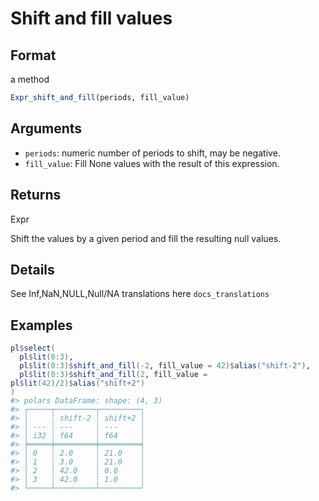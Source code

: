 # Shift and fill values

## Format

a method

```r
Expr_shift_and_fill(periods, fill_value)
```

## Arguments

- `periods`: numeric number of periods to shift, may be negative.
- `fill_value`: Fill None values with the result of this expression.

## Returns

Expr

Shift the values by a given period and fill the resulting null values.

## Details

See Inf,NaN,NULL,Null/NA translations here `docs_translations`

## Examples

<pre class='r-example'><code><span class='r-in'><span><span class='va'>pl</span><span class='op'>$</span><span class='fu'>select</span><span class='op'>(</span></span></span>
<span class='r-in'><span>  <span class='va'>pl</span><span class='op'>$</span><span class='fu'>lit</span><span class='op'>(</span><span class='fl'>0</span><span class='op'>:</span><span class='fl'>3</span><span class='op'>)</span>,</span></span>
<span class='r-in'><span>  <span class='va'>pl</span><span class='op'>$</span><span class='fu'>lit</span><span class='op'>(</span><span class='fl'>0</span><span class='op'>:</span><span class='fl'>3</span><span class='op'>)</span><span class='op'>$</span><span class='fu'>shift_and_fill</span><span class='op'>(</span><span class='op'>-</span><span class='fl'>2</span>, fill_value <span class='op'>=</span> <span class='fl'>42</span><span class='op'>)</span><span class='op'>$</span><span class='fu'>alias</span><span class='op'>(</span><span class='st'>"shift-2"</span><span class='op'>)</span>,</span></span>
<span class='r-in'><span>  <span class='va'>pl</span><span class='op'>$</span><span class='fu'>lit</span><span class='op'>(</span><span class='fl'>0</span><span class='op'>:</span><span class='fl'>3</span><span class='op'>)</span><span class='op'>$</span><span class='fu'>shift_and_fill</span><span class='op'>(</span><span class='fl'>2</span>, fill_value <span class='op'>=</span> <span class='va'>pl</span><span class='op'>$</span><span class='fu'>lit</span><span class='op'>(</span><span class='fl'>42</span><span class='op'>)</span><span class='op'>/</span><span class='fl'>2</span><span class='op'>)</span><span class='op'>$</span><span class='fu'>alias</span><span class='op'>(</span><span class='st'>"shift+2"</span><span class='op'>)</span></span></span>
<span class='r-in'><span><span class='op'>)</span></span></span>
<span class='r-out co'><span class='r-pr'>#&gt;</span> polars DataFrame: shape: (4, 3)</span>
<span class='r-out co'><span class='r-pr'>#&gt;</span> ┌─────┬─────────┬─────────┐</span>
<span class='r-out co'><span class='r-pr'>#&gt;</span> │     ┆ shift-2 ┆ shift+2 │</span>
<span class='r-out co'><span class='r-pr'>#&gt;</span> │ --- ┆ ---     ┆ ---     │</span>
<span class='r-out co'><span class='r-pr'>#&gt;</span> │ i32 ┆ f64     ┆ f64     │</span>
<span class='r-out co'><span class='r-pr'>#&gt;</span> ╞═════╪═════════╪═════════╡</span>
<span class='r-out co'><span class='r-pr'>#&gt;</span> │ 0   ┆ 2.0     ┆ 21.0    │</span>
<span class='r-out co'><span class='r-pr'>#&gt;</span> │ 1   ┆ 3.0     ┆ 21.0    │</span>
<span class='r-out co'><span class='r-pr'>#&gt;</span> │ 2   ┆ 42.0    ┆ 0.0     │</span>
<span class='r-out co'><span class='r-pr'>#&gt;</span> │ 3   ┆ 42.0    ┆ 1.0     │</span>
<span class='r-out co'><span class='r-pr'>#&gt;</span> └─────┴─────────┴─────────┘</span>
 </code></pre>